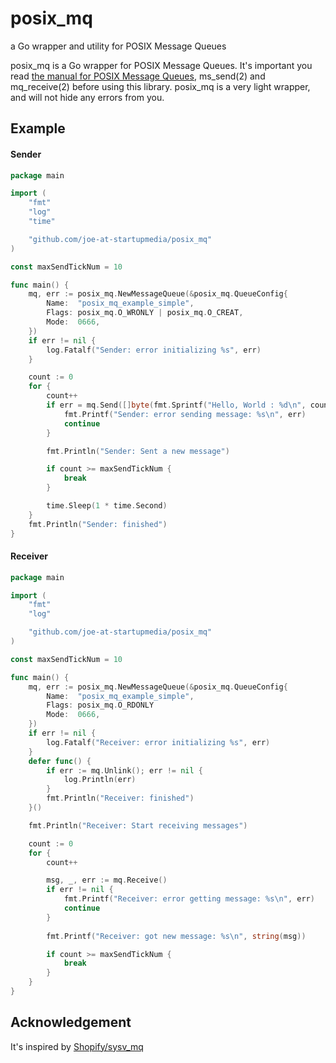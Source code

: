 # posix_mq

a Go wrapper and utility for POSIX Message Queues

posix_mq is a Go wrapper for POSIX Message Queues. It's important you read [the manual for POSIX Message Queues](http://man7.org/linux/man-pages/man7/mq_overview.7.html), ms_send(2) and mq_receive(2) before using this library. posix_mq is a very light wrapper, and will not hide any errors from you.

## Example

#### Sender

```go
package main

import (
	"fmt"
	"log"
	"time"

	"github.com/joe-at-startupmedia/posix_mq"
)

const maxSendTickNum = 10

func main() {
	mq, err := posix_mq.NewMessageQueue(&posix_mq.QueueConfig{
		Name:  "posix_mq_example_simple",
		Flags: posix_mq.O_WRONLY | posix_mq.O_CREAT,
		Mode:  0666,
	})
	if err != nil {
		log.Fatalf("Sender: error initializing %s", err)
	}

	count := 0
	for {
		count++
		if err = mq.Send([]byte(fmt.Sprintf("Hello, World : %d\n", count)), 0); err != nil {
			fmt.Printf("Sender: error sending message: %s\n", err)
			continue
		}

		fmt.Println("Sender: Sent a new message")

		if count >= maxSendTickNum {
			break
		}

		time.Sleep(1 * time.Second)
	}
	fmt.Println("Sender: finished")
}
```

#### Receiver

```go
package main

import (
	"fmt"
	"log"

	"github.com/joe-at-startupmedia/posix_mq"
)

const maxSendTickNum = 10

func main() {
	mq, err := posix_mq.NewMessageQueue(&posix_mq.QueueConfig{
		Name:  "posix_mq_example_simple",
		Flags: posix_mq.O_RDONLY
		Mode:  0666,
	})
	if err != nil {
		log.Fatalf("Receiver: error initializing %s", err)
	}
	defer func() {
		if err := mq.Unlink(); err != nil {
			log.Println(err)
		}
		fmt.Println("Receiver: finished")
	}()

	fmt.Println("Receiver: Start receiving messages")

	count := 0
	for {
		count++

		msg, _, err := mq.Receive()
		if err != nil {
			fmt.Printf("Receiver: error getting message: %s\n", err)
			continue
		}
		
		fmt.Printf("Receiver: got new message: %s\n", string(msg))

		if count >= maxSendTickNum {
			break
		}
	}
}
```

## Acknowledgement

It's inspired by [Shopify/sysv_mq](https://github.com/Shopify/sysv_mq)
